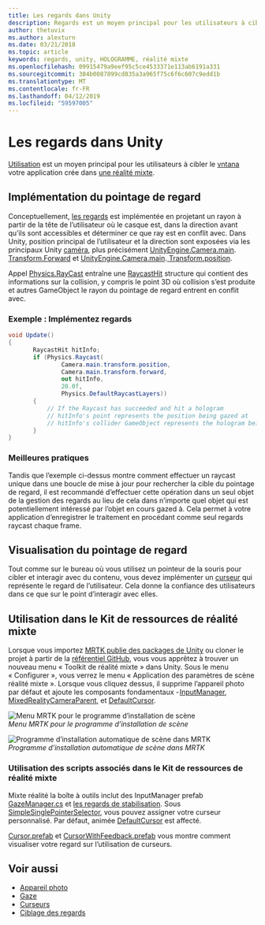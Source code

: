 ```yaml
---
title: Les regards dans Unity
description: Regards est un moyen principal pour les utilisateurs à cibler les hologrammes que votre application crée en réalité mixte.
author: thetuvix
ms.author: alexturn
ms.date: 03/21/2018
ms.topic: article
keywords: regards, unity, HOLOGRAMME, réalité mixte
ms.openlocfilehash: 09915479a9eef95c5ce4533371e113ab6191a331
ms.sourcegitcommit: 384b0087899cd835a3a965f75c6f6c607c9edd1b
ms.translationtype: MT
ms.contentlocale: fr-FR
ms.lasthandoff: 04/12/2019
ms.locfileid: "59597005"
---
```

# <a name="gaze-in-unity"></a>Les regards dans Unity

[Utilisation](gaze.md) est un moyen principal pour les utilisateurs à cibler le [vntana](hologram.md) votre application crée dans [une réalité mixte](mixed-reality.md).

## <a name="implementing-gaze"></a>Implémentation du pointage de regard

Conceptuellement, [les regards](gaze.md) est implémentée en projetant un rayon à partir de la tête de l’utilisateur où le casque est, dans la direction avant qu’ils sont accessibles et déterminer ce que ray est en conflit avec. Dans Unity, position principal de l’utilisateur et la direction sont exposées via les principaux Unity [caméra](camera-in-unity.md), plus précisément [UnityEngine.Camera.main](http://docs.unity3d.com/ScriptReference/Camera-main.html).[ Transform.Forward](http://docs.unity3d.com/ScriptReference/Transform-forward.html) et [UnityEngine.Camera.main](http://docs.unity3d.com/ScriptReference/Camera-main.html).[ Transform.position](http://docs.unity3d.com/ScriptReference/Transform-position.html).

Appel [Physics.RayCast](http://docs.unity3d.com/ScriptReference/Physics.Raycast.html) entraîne une [RaycastHit](http://docs.unity3d.com/ScriptReference/RaycastHit.html) structure qui contient des informations sur la collision, y compris le point 3D où collision s’est produite et autres GameObject le rayon du pointage de regard entrent en conflit avec.

### <a name="example-implement-gaze"></a>Exemple : Implémentez regards

```cs
void Update()
{
       RaycastHit hitInfo;
       if (Physics.Raycast(
               Camera.main.transform.position,
               Camera.main.transform.forward,
               out hitInfo,
               20.0f,
               Physics.DefaultRaycastLayers))
       {
           // If the Raycast has succeeded and hit a hologram
           // hitInfo's point represents the position being gazed at
           // hitInfo's collider GameObject represents the hologram being gazed at
       }
}
```

### <a name="best-practices"></a>Meilleures pratiques

Tandis que l’exemple ci-dessus montre comment effectuer un raycast unique dans une boucle de mise à jour pour rechercher la cible du pointage de regard, il est recommandé d’effectuer cette opération dans un seul objet de la gestion des regards au lieu de cela dans n’importe quel objet qui est potentiellement intéressé par l’objet en cours gazed à. Cela permet à votre application d’enregistrer le traitement en procédant comme seul regards raycast chaque frame.

## <a name="visualizing-gaze"></a>Visualisation du pointage de regard

Tout comme sur le bureau où vous utilisez un pointeur de la souris pour cibler et interagir avec du contenu, vous devez implémenter un [curseur](cursors.md) qui représente le regard de l’utilisateur. Cela donne la confiance des utilisateurs dans ce que sur le point d’interagir avec elles.

## <a name="gaze-in-mixed-reality-toolkit"></a>Utilisation dans le Kit de ressources de réalité mixte
Lorsque vous importez [MRTK publie des packages de Unity](https://github.com/Microsoft/MixedRealityToolkit-Unity/releases) ou cloner le projet à partir de la [référentiel GitHub](https://github.com/Microsoft/MixedRealityToolkit-Unity), vous vous apprêtez à trouver un nouveau menu « Toolkit de réalité mixte » dans Unity. Sous le menu « Configurer », vous verrez le menu « Application des paramètres de scène réalité mixte ». Lorsque vous cliquez dessus, il supprime l’appareil photo par défaut et ajoute les composants fondamentaux - [InputManager](https://github.com/Microsoft/MixedRealityToolkit-Unity/blob/htk_release/Assets/HoloToolkit/Input/Prefabs/InputManager.prefab), [MixedRealityCameraParent](https://github.com/Microsoft/MixedRealityToolkit-Unity/blob/htk_release/Assets/HoloToolkit/Input/Prefabs/MixedRealityCameraParent.prefab), et [DefaultCursor](https://github.com/Microsoft/MixedRealityToolkit-Unity/blob/htk_release/Assets/HoloToolkit/Input/Prefabs/Cursor/DefaultCursor.prefab).

![Menu MRTK pour le programme d’installation de scène](images/MRTK_Input_Menu.png)<br>
*Menu MRTK pour le programme d’installation de scène*

![Programme d’installation automatique de scène dans MRTK](images/MRTK_HowTo_Input1.png)<br>
*Programme d’installation automatique de scène dans MRTK*

### <a name="gaze-related-scripts-in-mixed-reality-toolkit"></a>Utilisation des scripts associés dans le Kit de ressources de réalité mixte
Mixte réalité la boîte à outils inclut des InputManager prefab [GazeManager.cs](https://github.com/Microsoft/MixedRealityToolkit-Unity/blob/htk_release/Assets/HoloToolkit/Input/Scripts/Gaze/GazeManager.cs) et [les regards de stabilisation](https://github.com/Microsoft/MixedRealityToolkit-Unity/blob/htk_release/Assets/HoloToolkit/Input/Scripts/Gaze/GazeStabilizer.cs). Sous [SimpleSinglePointerSelector](https://github.com/Microsoft/MixedRealityToolkit-Unity/blob/htk_release/Assets/HoloToolkit/Input/Scripts/Focus/SimpleSinglePointerSelector.cs), vous pouvez assigner votre curseur personnalisé. Par défaut, animée [DefaultCursor](https://github.com/Microsoft/MixedRealityToolkit-Unity/blob/htk_release/Assets/HoloToolkit/Input/Prefabs/Cursor/DefaultCursor.prefab) est affecté.

[Cursor.prefab](https://github.com/Microsoft/MixedRealityToolkit-Unity/tree/htk_release/Assets/HoloToolkit/Input/Prefabs/Cursor) et [CursorWithFeedback.prefab](https://github.com/Microsoft/MixedRealityToolkit-Unity/tree/htk_release/Assets/HoloToolkit/Input/Prefabs/Cursor) vous montre comment visualiser votre regard sur l’utilisation de curseurs.

## <a name="see-also"></a>Voir aussi
* [Appareil photo](camera-in-unity.md)
* [Gaze](gaze.md)
* [Curseurs](cursors.md)
* [Ciblage des regards](gaze-targeting.md)

